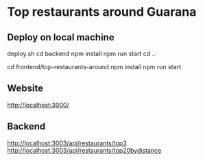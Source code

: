 # Top restaurants around Guarana

## Deploy on local machine

deploy.sh
cd backend
npm install
npm run start
cd ..

cd frontend/top-restaurants-around
npm install
npm run start

## Website

<http://localhost:3000/>

## Backend

<http://localhost:3003/api/restaurants/top3>
<http://localhost:3003/api/restaurants/top20bydistance>
